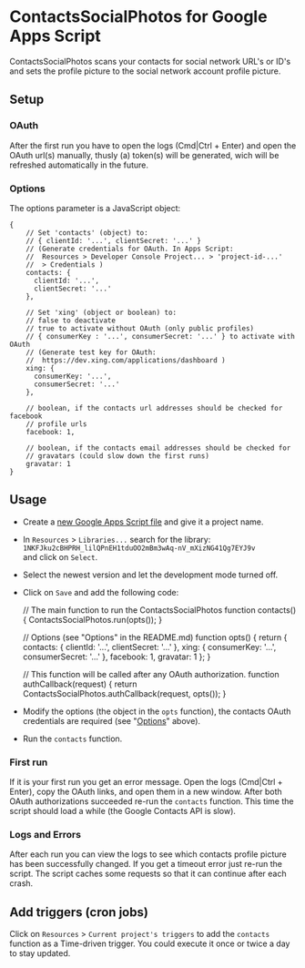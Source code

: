 # ContactsSocialPhotos for Google Apps Script

ContactsSocialPhotos scans your contacts for social network URL's or ID's and
sets the  profile picture to the social network account profile picture.

## Setup

### OAuth

After the first run you have to open the logs (Cmd|Ctrl + Enter) and open the
OAuth url(s) manually, thusly (a) token(s) will be generated, wich will be
refreshed automatically in the future.

### Options

The options parameter is a JavaScript object:

	{
		// Set 'contacts' (object) to:
		// { clientId: '...', clientSecret: '...' }
		// (Generate credentials for OAuth. In Apps Script:
		//  Resources > Developer Console Project... > 'project-id-...'
		//  > Credentials )
		contacts: {
		  clientId: '...',
		  clientSecret: '...'
		},
		
		// Set 'xing' (object or boolean) to:
		// false to deactivate
		// true to activate without OAuth (only public profiles)
		// { consumerKey : '...', consumerSecret: '...' } to activate with OAuth
		// (Generate test key for OAuth:
		//  https://dev.xing.com/applications/dashboard )
		xing: {
		  consumerKey: '...',
		  consumerSecret: '...'
		},
		
		// boolean, if the contacts url addresses should be checked for facebook
		// profile urls
		facebook: 1,
		
		// boolean, if the contacts email addresses should be checked for
		// gravatars (could slow down the first runs)
		gravatar: 1
	}

## Usage

- Create a [new Google Apps Script file](https://script.google.com/intro) and
give it a project name.
- In `Resources` > `Libraries...` search for the library:  
	`1NKFJku2cBHPRH_lilQPnEH1tduOO2mBm3wAq-nV_mXizNG41Qg7EYJ9v`  
	and click on `Select`.
- Select the newest version and let the development mode turned off.
- Click on `Save` and add the following code:

	// The main function to run the ContactsSocialPhotos
	function contacts() {
		ContactsSocialPhotos.run(opts());
	}
	
	// Options (see "Options" in the README.md)
	function opts() {
		return {
			contacts: {
				clientId: '...',
				clientSecret: '...'
			},
			xing: {
				consumerKey: '...',
				consumerSecret: '...'
			},
			facebook: 1,
			gravatar: 1
		};
	}
	
	// This function will be called after any OAuth authorization.
	function authCallback(request) {
		return ContactsSocialPhotos.authCallback(request, opts());
	}

- Modify the options (the object in the `opts` function), the contacts OAuth
credentials are required (see "[Options](#Options)" above).
- Run the `contacts` function.

### First run

If it is your first run you get an error message. Open the logs (Cmd|Ctrl +
Enter), copy the OAuth links, and open them in a new window. After both OAuth
authorizations succeeded re-run the `contacts` function. This time the script
should load a while (the Google Contacts API is slow).

### Logs and Errors

After each run you can
view the logs to see which contacts profile picture has been successfully
changed.
If you get a timeout error just re-run the script. The script caches some
requests so that it can continue after each crash.

## Add triggers (cron jobs)

Click on `Resources` > `Current project's triggers` to add the `contacts`
function as a Time-driven trigger. You could execute it once or twice a day to
stay updated.
